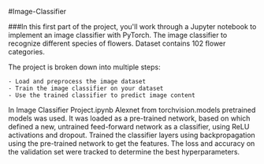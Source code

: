 #Image-Classifier

###In this first part of the project, you'll work through a Jupyter notebook to implement an image classifier with PyTorch.
The image classifier to recognize different species of flowers. Dataset contains 102 flower categories.

The project is broken down into multiple steps:

    - Load and preprocess the image dataset
    - Train the image classifier on your dataset
    - Use the trained classifier to predict image content

In Image Classifier Project.ipynb Alexnet from torchvision.models pretrained models was used. It was loaded as a pre-trained network, based on which defined a new, untrained feed-forward network as a classifier, using ReLU activations and dropout. Trained the classifier layers using backpropagation using the pre-trained network to get the features. The loss and accuracy on the validation set were tracked to determine the best hyperparameters.
